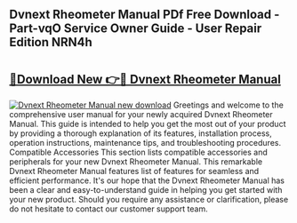 ## Dvnext Rheometer Manual PDf Free Download - Part-vqO Service Owner Guide - User Repair Edition NRN4h

# <h2><a href="http://bc14461.oget.top/?id=Dvnext+Rheometer+Manual">🔗Download New 👉🔴 Dvnext Rheometer Manual</a></h2>

[![Dvnext Rheometer Manual new download](https://i.imgur.com/5g1atiW.png)](http://bc14461.oget.top/?id=Dvnext+Rheometer+Manual)
Greetings and welcome to the comprehensive user manual for your newly acquired Dvnext Rheometer Manual. This guide is intended to help you get the most out of your product by providing a thorough explanation of its features, installation process, operation instructions, maintenance tips, and troubleshooting procedures. Compatible Accessories This section lists compatible accessories and peripherals for your new Dvnext Rheometer Manual. This remarkable Dvnext Rheometer Manual features list of features for seamless and efficient performance. It's our hope that the Dvnext Rheometer Manual has been a clear and easy-to-understand guide in helping you get started with your new product. Should you require any assistance or clarification, please do not hesitate to contact our customer support team.
